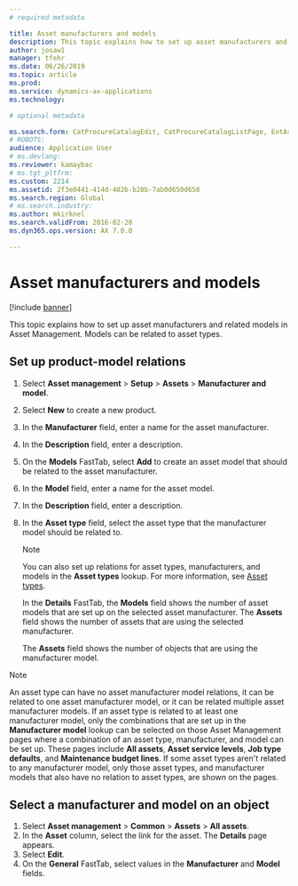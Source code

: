 ```yaml
---
# required metadata

title: Asset manufacturers and models
description: This topic explains how to set up asset manufacturers and related models in Asset Management.
author: josaw1
manager: tfehr
ms.date: 06/26/2019
ms.topic: article
ms.prod: 
ms.service: dynamics-ax-applications
ms.technology: 

# optional metadata

ms.search.form: CatProcureCatalogEdit, CatProcureCatalogListPage, EntAssetProductLookup, EntAssetModelLookup, EntAssetProduct
# ROBOTS: 
audience: Application User
# ms.devlang: 
ms.reviewer: kamaybac
# ms.tgt_pltfrm: 
ms.custom: 2214
ms.assetid: 2f3e0441-414d-402b-b28b-7ab0d650d658
ms.search.region: Global
# ms.search.industry: 
ms.author: mkirknel
ms.search.validFrom: 2016-02-28
ms.dyn365.ops.version: AX 7.0.0

---
```


# Asset manufacturers and models

[!include [banner](../../includes/banner.md)]

 

This topic explains how to set up asset manufacturers and related models in Asset Management. Models can be related to asset types.

## Set up product-model relations

1. Select **Asset management** \> **Setup** \> **Assets** \> **Manufacturer and model**.
2. Select **New** to create a new product.
3. In the **Manufacturer** field, enter a name for the asset manufacturer.
4. In the **Description** field, enter a description.
5. On the **Models** FastTab, select **Add** to create an asset model that should be related to the asset manufacturer.
6. In the **Model** field, enter a name for the asset model.
7. In the **Description** field, enter a description.
8. In the **Asset type** field, select the asset type that the manufacturer model should be related to.

    > [!NOTE]
    > You can also set up relations for asset types, manufacturers, and models in the **Asset types** lookup. For more information, see [Asset types](../setup-for-objects/object-types.md).

    In the **Details** FastTab, the **Models** field shows the number of asset models that are set up on the selected asset manufacturer. The **Assets** field shows the number of assets that are using the selected manufacturer.
    
    The **Assets** field shows the number of objects that are using the manufacturer model.

> [!NOTE]
> An asset type can have no asset manufacturer model relations, it can be related to one asset manufacturer model, or it can be related multiple asset manufacturer models. If an asset type is related to at least one manufacturer model, only the combinations that are set up in the **Manufacturer model** lookup can be selected on those Asset Management pages where a combination of an asset type, manufacturer, and model can be set up. These pages include **All assets**, **Asset service levels**, **Job type defaults**, and **Maintenance budget lines**. If some asset types aren't related to any manufacturer model, only those asset types, and manufacturer models that also have no relation to asset types, are shown on the pages.

## Select a manufacturer and model on an object

1. Select **Asset management** \> **Common** \> **Assets** \> **All assets**.
2. In the **Asset** column, select the link for the asset. The **Details** page appears.
3. Select **Edit**.
4. On the **General** FastTab, select values in the **Manufacturer** and **Model** fields.
